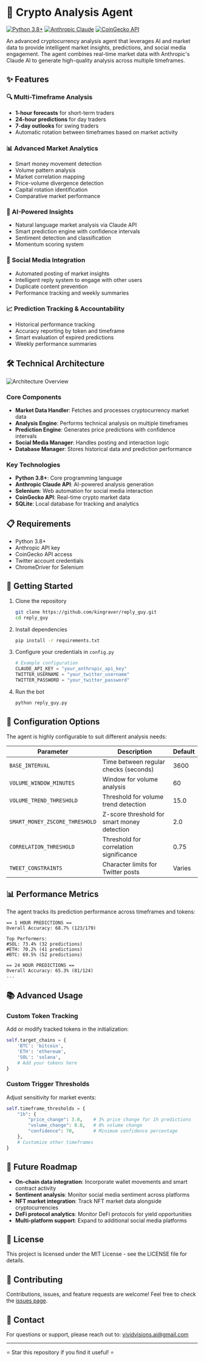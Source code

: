 # 🚀 Crypto Analysis Agent

[![Python 3.8+](https://img.shields.io/badge/python-3.8+-blue.svg)](https://www.python.org/downloads/)
[![Anthropic Claude](https://img.shields.io/badge/AI-Anthropic%20Claude-9cf)](https://www.anthropic.com/)
[![CoinGecko API](https://img.shields.io/badge/API-CoinGecko-brightgreen)](https://www.coingecko.com/en/api)

An advanced cryptocurrency analysis agent that leverages AI and market data to provide intelligent market insights, predictions, and social media engagement. The agent combines real-time market data with Anthropic's Claude AI to generate high-quality analysis across multiple timeframes.

## ✨ Features

### 🔍 Multi-Timeframe Analysis
- **1-hour forecasts** for short-term traders
- **24-hour predictions** for day traders
- **7-day outlooks** for swing traders
- Automatic rotation between timeframes based on market activity

### 📊 Advanced Market Analytics
- Smart money movement detection
- Volume pattern analysis
- Market correlation mapping
- Price-volume divergence detection
- Capital rotation identification
- Comparative market performance

### 🤖 AI-Powered Insights
- Natural language market analysis via Claude API
- Smart prediction engine with confidence intervals
- Sentiment detection and classification
- Momentum scoring system

### 💬 Social Media Integration
- Automated posting of market insights
- Intelligent reply system to engage with other users
- Duplicate content prevention
- Performance tracking and weekly summaries

### 📈 Prediction Tracking & Accountability
- Historical performance tracking
- Accuracy reporting by token and timeframe
- Smart evaluation of expired predictions
- Weekly performance summaries

## 🛠️ Technical Architecture

![Architecture Overview]((https://github.com/KingRaver/reply_guy/architecture.txt))

### Core Components

- **Market Data Handler**: Fetches and processes cryptocurrency market data
- **Analysis Engine**: Performs technical analysis on multiple timeframes
- **Prediction Engine**: Generates price predictions with confidence intervals
- **Social Media Manager**: Handles posting and interaction logic
- **Database Manager**: Stores historical data and prediction performance

### Key Technologies

- **Python 3.8+**: Core programming language
- **Anthropic Claude API**: AI-powered analysis generation
- **Selenium**: Web automation for social media interaction
- **CoinGecko API**: Real-time crypto market data
- **SQLite**: Local database for tracking and analytics

## 📋 Requirements

- Python 3.8+
- Anthropic API key
- CoinGecko API access
- Twitter account credentials
- ChromeDriver for Selenium

## 🚀 Getting Started

1. Clone the repository
   ```bash
   git clone https://github.com/kingraver/reply_guy.git
   cd reply_guy
   ```

2. Install dependencies
   ```bash
   pip install -r requirements.txt
   ```

3. Configure your credentials in `config.py`
   ```python
   # Example configuration
   CLAUDE_API_KEY = "your_anthropic_api_key"
   TWITTER_USERNAME = "your_twitter_username"
   TWITTER_PASSWORD = "your_twitter_password"
   ```

4. Run the bot
   ```bash
   python reply_guy.py
   ```

## 🔧 Configuration Options

The agent is highly configurable to suit different analysis needs:

| Parameter | Description | Default |
|-----------|-------------|---------|
| `BASE_INTERVAL` | Time between regular checks (seconds) | 3600 |
| `VOLUME_WINDOW_MINUTES` | Window for volume analysis | 60 |
| `VOLUME_TREND_THRESHOLD` | Threshold for volume trend detection | 15.0 |
| `SMART_MONEY_ZSCORE_THRESHOLD` | Z-score threshold for smart money detection | 2.0 |
| `CORRELATION_THRESHOLD` | Threshold for correlation significance | 0.75 |
| `TWEET_CONSTRAINTS` | Character limits for Twitter posts | Varies |

## 📊 Performance Metrics

The agent tracks its prediction performance across timeframes and tokens:

```
== 1 HOUR PREDICTIONS ==
Overall Accuracy: 68.7% (123/179)

Top Performers:
#SOL: 73.4% (32 predictions)
#ETH: 70.2% (41 predictions)
#BTC: 69.5% (52 predictions)

== 24 HOUR PREDICTIONS ==
Overall Accuracy: 65.3% (81/124)
...
```

## 📚 Advanced Usage

### Custom Token Tracking

Add or modify tracked tokens in the initialization:

```python
self.target_chains = {
    'BTC': 'bitcoin',
    'ETH': 'ethereum',
    'SOL': 'solana',
    # Add your tokens here
}
```

### Custom Trigger Thresholds

Adjust sensitivity for market events:

```python
self.timeframe_thresholds = {
    "1h": {
        "price_change": 3.0,    # 3% price change for 1h predictions
        "volume_change": 8.0,   # 8% volume change
        "confidence": 70,       # Minimum confidence percentage
    },
    # Customize other timeframes
}
```

## 🔮 Future Roadmap

- **On-chain data integration**: Incorporate wallet movements and smart contract activity
- **Sentiment analysis**: Monitor social media sentiment across platforms
- **NFT market integration**: Track NFT market data alongside cryptocurrencies
- **DeFi protocol analytics**: Monitor DeFi protocols for yield opportunities
- **Multi-platform support**: Expand to additional social media platforms

## 📄 License

This project is licensed under the MIT License - see the LICENSE file for details.

## 🤝 Contributing

Contributions, issues, and feature requests are welcome! Feel free to check the [issues page](https://github.com/yourusername/crypto-analysis-bot/issues).

## 📧 Contact

For questions or support, please reach out to: vividvisions.ai@gmail.com

---

⭐ Star this repository if you find it useful! ⭐
